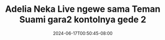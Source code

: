 --- 
title: "Adelia Neka Live ngewe sama Teman Suami gara2 kontolnya gede 2"
description: "   video bokep Adelia Neka Live ngewe sama Teman Suami gara2 kontolnya gede 2 doodstream   baru"
date: 2024-06-17T00:50:45-08:00
file_code: "mj0xoe0kk21u"
draft: false
cover: "i2z59iwdg75j29j2.jpg"
tags: ["Adelia", "Neka", "Live", "ngewe", "sama", "Teman", "Suami", "kontolnya", "gede", "bokep-indo", "bokep-viral", "bokep-ig"]
length: 807
fld_id: "1483097"
foldername: "Adelia neka"
categories: ["Adelia neka"]
views: 2
---